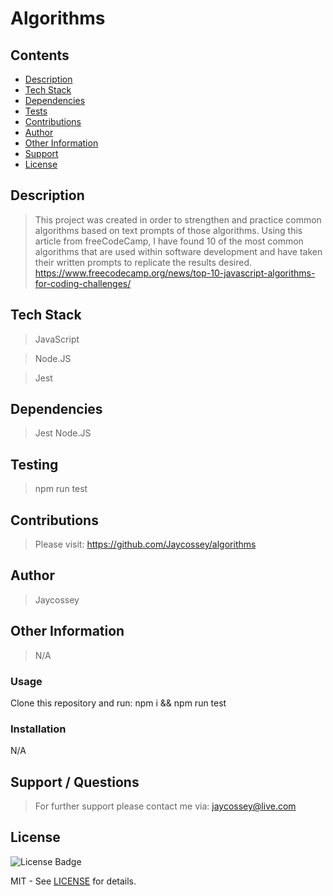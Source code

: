# Algorithms

## Contents

- [Description](#Description)
- [Tech Stack](#TechStack)
- [Dependencies](#Dependencies)
- [Tests](#Testing)
- [Contributions](#Contributions)
- [Author](#Author)
- [Other Information](#Info)
- [Support](#Contact)
- [License](#License)

## Description

<a name="Description"></a>
> This project was created in order to strengthen and practice common algorithms based on text prompts of those algorithms. Using this article from freeCodeCamp, I have found 10 of the most common algorithms that are used within software development and have taken their written prompts to replicate the results desired. https://www.freecodecamp.org/news/top-10-javascript-algorithms-for-coding-challenges/

## Tech Stack

<a name="TechStack"></a>
> JavaScript

> Node.JS

> Jest

## Dependencies

<a name="Dependencies"></a>
> Jest Node.JS

## Testing

<a name="Testing"></a>
> npm run test

## Contributions

<a name="Contributions"></a>
> Please visit: https://github.com/Jaycossey/algorithms

## Author

<a name="Author"></a>
> Jaycossey

## Other Information

<a name="Info"></a>
> N/A

### Usage
Clone this repository and run: npm i && npm run test
### Installation
N/A

## Support / Questions

<a name="Contact"></a>
> For further support please contact me via: jaycossey@live.com

## License

<a name="License"></a>
![License Badge](https://img.shields.io/badge/License-MIT-purple)


MIT - See <a href="./LICENSE">LICENSE</a> for details.
    